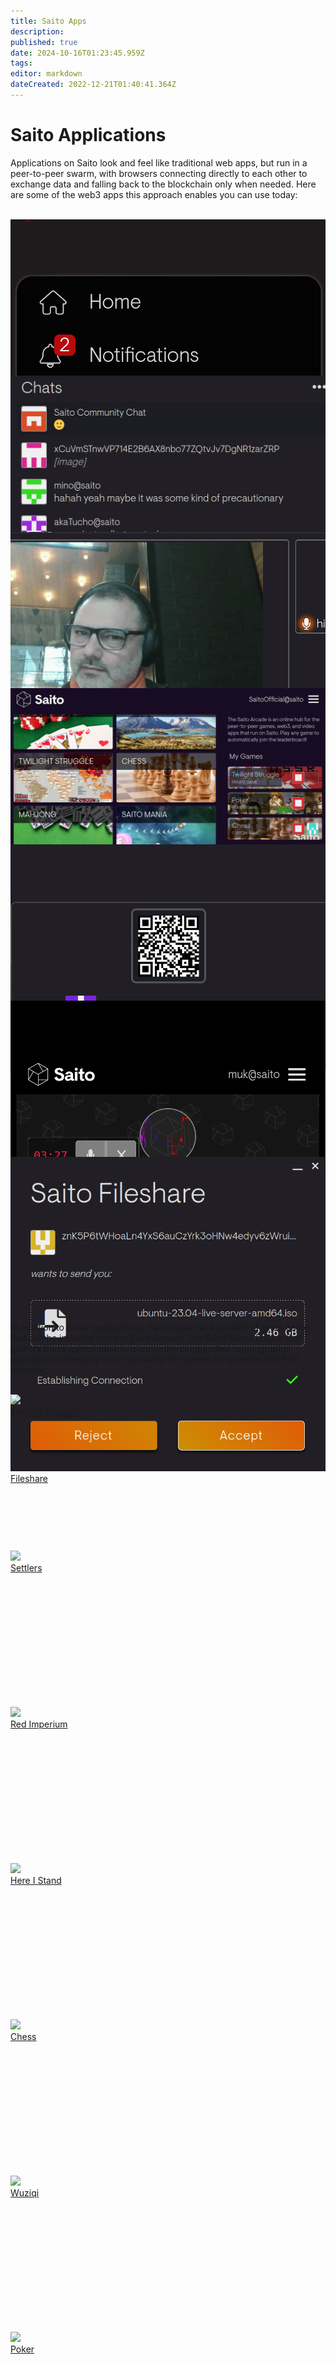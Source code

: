 ```yaml
---
title: Saito Apps
description: 
published: true
date: 2024-10-16T01:23:45.959Z
tags: 
editor: markdown
dateCreated: 2022-12-21T01:40:41.364Z
---
```


# Saito Applications

Applications on Saito look and feel like traditional web apps, but run in a peer-to-peer swarm, with browsers connecting directly to each other to exchange data and falling back to the blockchain only when needed. Here are some of the web3 apps this approach enables you can use today:

<br/>

<style>
  .app_box {
  height: 250px;
  }
</style>

<div class="app_container">

  <a href="/tech/applications/redsquare">
    <div class="app_box">
       <div class="app_img">
         <!--<img src="https://saito.io/twilight/img/arcade/arcade.jpg" />-->
         <img src="/red-square-menu.png" />
       </div>
       <div class="app_title">RedSquare</div>
    </div>
  </a>
  
  <a href="/tech/applications/chat">
    <div class="app_box">
       <div class="app_img">
         <img src="/chat-small.png" />
       </div>
       <div class="app_title">Saito Chat</div>
    </div>
  </a>

  <a href="/tech/applications/videocall">
    <div class="app_box">
       <div class="app_img">
         <img src="/video-call-small.png" />
       </div>
       <div class="app_title">Video Calls</div>
    </div>
  </a>

  <a href="/tech/applications/arcade">
    <div class="app_box">
       <div class="app_img">
         <img src="/arcade.png" />
       </div>
       <div class="app_title">Saito Arcade</div>
     </div>
  </a>

  <a href="/tech/applications/wallet">
    <div class="app_box">
       <div class="app_img">
         <img src="/wallet-small.png" />
       </div>
       <div class="app_title">Saito Wallet</div>
    </div>
  </a>

  <a href="/tech/applications/swarmcast">
    <div class="app_box">
      <div class="app_img">
        <img src="/swarmcast-small.png" />
      </div>
      <div class="app_title">Swarmcast</div>
    </div>
  </a>
  
  <a href="/tech/applications/fileshare">
    <div class="app_box">
      <div class="app_img">
        <img src="/fileshare-ubuntu.png" />
      </div>
      <div class="app_title">Fileshare</div>
    </div>
  </a>

</div>

<p>In addition to those applications, Saito supports a number of great game that can be installed into the Saito Arcade. The Saito Game Engine that powers these games abstracts away the complicated cryptographic operations necessary to run provably-fair games on a distributed P2P network. </p>

<br/>
<div class="app_container">

  <a href="/tech/applications/twilight">
    <div class="app_box">
       <div class="app_img">
         <img src="https://saito.io/twilight/img/arcade/arcade.jpg" />
       </div>
       <div class="app_title">Twilight Struggle</div>
    </div>
  </a>

  <a href="/tech/applications/settlers">
    <div class="app_box">
       <div class="app_img">
         <img src="https://saito.io/settlers/img/arcade/arcade.jpg" />
       </div>
       <div class="app_title">Settlers</div>
    </div>
  </a>

  <a href="/tech/applications/imperium">
    <div class="app_box">
       <div class="app_img">
         <img src="https://staging.saito.io/imperium/img/arcade/arcade.jpg" />
       </div>
       <div class="app_title">Red Imperium</div>
     </div>
  </a>

  <a href="/tech/applications/his">
    <div class="app_box">
       <div class="app_img">
         <img src="https://staging.saito.io/his/img/arcade/arcade.jpg" />
       </div>
       <div class="app_title">Here I Stand</div>
    </div>
  </a>

  <a href="/tech/applications/chess">
    <div class="app_box">
      <div class="app_img">
        <img src="https://saito.io/chess/img/arcade/arcade.jpg" />
      </div>
      <div class="app_title">Chess</div>
    </div>
  </a>

  <a href="/tech/applications/wuziqi">
    <div class="app_box">
      <div class="app_img">
        <img src="https://saito.io/wuziqi/img/arcade/arcade.jpg" />
      </div>
      <div class="app_title">Wuziqi</div>
    </div>
  </a>

  <a href="/tech/applications/poker">
    <div class="app_box">
      <div class="app_img">
        <img src="https://saito.io/poker/img/arcade/arcade.jpg" />
      </div>
      <div class="app_title">Poker</div>
    </div>
  </a>

</div>

## Build Your Own Application?

Developers can see our full list of [available modules](https://github.com/SaitoTech/saito-lite-rust/tree/master/mods) to get a sense of what it is possible to build atop Saito. We have a [tutorial series](tech/applications/building_apps) that explains how to get started building Saito applications, and encourage all developers seriously interested in putting together an application to contact the team for help getting started.

